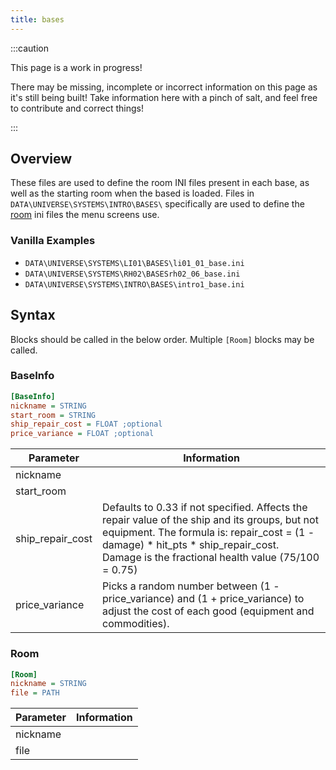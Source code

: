 ```yaml
---
title: bases
---
```


:::caution

This page is a work in progress!

There may be missing, incomplete or incorrect information on this page as it's still being built! Take information here with a pinch of salt, and feel free to contribute and correct things!

:::

## Overview
These files are used to define the room INI files present in each base, as well as the starting room when the based is loaded. Files in `DATA\UNIVERSE\SYSTEMS\INTRO\BASES\` specifically are used to define the [room](rooms.md) ini files the menu screens use.

### Vanilla Examples

* `DATA\UNIVERSE\SYSTEMS\LI01\BASES\li01_01_base.ini`
* `DATA\UNIVERSE\SYSTEMS\RH02\BASESrh02_06_base.ini`
* `DATA\UNIVERSE\SYSTEMS\INTRO\BASES\intro1_base.ini`

## Syntax

Blocks should be called in the below order. Multiple `[Room]` blocks may be called.

### BaseInfo

```ini
[BaseInfo]
nickname = STRING
start_room = STRING
ship_repair_cost = FLOAT ;optional
price_variance = FLOAT ;optional
```

| Parameter         | Information                                                                                                                                                                                                                               |
| ----------------- | ----------------------------------------------------------------------------------------------------------------------------------------------------------------------------------------------------------------------------------------- |
| nickname          |                                                                                                                                                                                                                                           |
| start_room        |                                                                                                                                                                                                                                           |
| ship_repair_cost | Defaults to 0.33 if not specified. Affects the repair value of the ship and its groups, but not equipment. The formula is: repair_cost = (1 - damage) * hit_pts * ship_repair_cost. Damage is the fractional health value (75/100 = 0.75) |
| price_variance    | Picks a random number between (1 - price_variance) and (1 + price_variance) to adjust the cost of each good (equipment and commodities).                                                                                                  |

### Room

```ini
[Room]
nickname = STRING
file = PATH
```

| Parameter | Information |
| --------- | ----------- |
| nickname  |             |
| file      |             |
